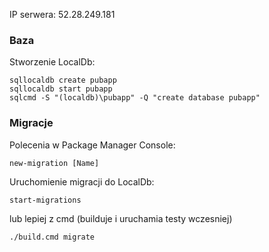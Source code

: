 IP serwera: 52.28.249.181

### Baza
Stworzenie LocalDb:
```
sqllocaldb create pubapp
sqllocaldb start pubapp
sqlcmd -S "(localdb)\pubapp" -Q "create database pubapp"
```

### Migracje
Polecenia w Package Manager Console:
```
new-migration [Name]
```
Uruchomienie migracji do LocalDb:
```
start-migrations
```
lub lepiej z cmd (builduje i uruchamia testy wczesniej)
```
./build.cmd migrate
```